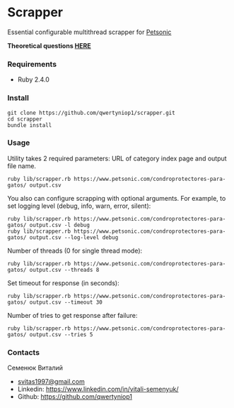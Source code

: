 # Scrapper

Essential configurable multithread scrapper for [Petsonic](https://www.petsonic.com/)

**Theoretical questions [HERE](https://github.com/qwertyniop1/scrapper/blob/master/theory.md)**

### Requirements
* Ruby 2.4.0

### Install
```
git clone https://github.com/qwertyniop1/scrapper.git
cd scrapper
bundle install
```

### Usage
Utility takes 2 required parameters: URL of category index page and output file name.
```
ruby lib/scrapper.rb https://www.petsonic.com/condroprotectores-para-gatos/ output.csv
```

You also can configure scrapping with optional arguments. For example, to set logging level (debug, info, warn, error, silent):
```
ruby lib/scrapper.rb https://www.petsonic.com/condroprotectores-para-gatos/ output.csv -l debug
ruby lib/scrapper.rb https://www.petsonic.com/condroprotectores-para-gatos/ output.csv --log-level debug
```

Number of threads (0 for single thread mode):
```
ruby lib/scrapper.rb https://www.petsonic.com/condroprotectores-para-gatos/ output.csv --threads 8
```

Set timeout for response (in seconds):
```
ruby lib/scrapper.rb https://www.petsonic.com/condroprotectores-para-gatos/ output.csv --timeout 30
```

Number of tries to get response after failure:
```
ruby lib/scrapper.rb https://www.petsonic.com/condroprotectores-para-gatos/ output.csv --tries 5
```

### Contacts

Семенюк Виталий
- svitas1997@gmail.com
- Linkedin: https://www.linkedin.com/in/vitali-semenyuk/
- Github: https://github.com/qwertyniop1

